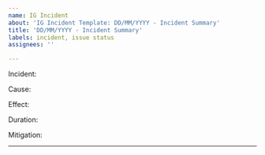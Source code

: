 ```yaml
---
name: IG Incident
about: 'IG Incident Template: DD/MM/YYYY - Incident Summary'
title: 'DD/MM/YYYY - Incident Summary'
labels: incident, issue status
assignees: ''

---
```


Incident: 

Cause: 

Effect: 

Duration: 

Mitigation: 

---
